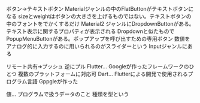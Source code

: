 ボタン→テキストボタン Materialジャンルの中のFlatButtonがテキストボタンになる
sizeとweightはボタンの大きさを上げるものではない。テキストボタンの中のフォントをでかくするだけ
Material2 ジャンルにDropdownButtonがある。テキスト表示に関するプロパティが表示される
Dropdownと似たものでPopupMenuButtonがある。ポップアップを呼び出すための専用ボタン
数値をアナログ的に入力するのに用いられるのがスライダーという
Inputジャンルにある

リモート共有➔プッシュ
逆にプル
Flutter...
Googleが作ったフレームワークのひとつ
複数のプラットフォームに対応可
Dart...
Flutterによる開発で使用されるプログラム言語
Gppgleが作った

値...
プログラムで扱うデータのこと
種類を型という

